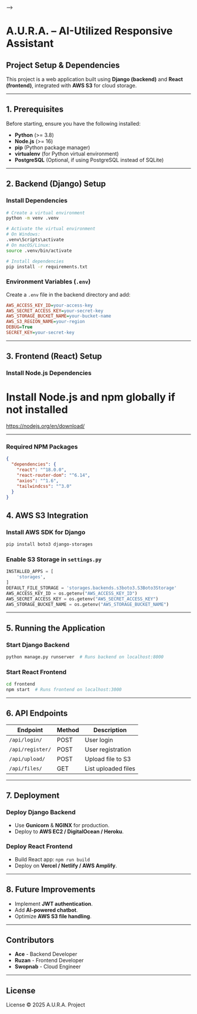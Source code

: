 <!-- For devs: if you getting a key error, its likely due to the fact that you are missing a .env file
create a .env file with these:
AWS_ACCESS_KEY_ID
AWS_SECRET_ACCESS_KEY
AWS_DEFAULT_REGION
found in the aws access portal in YOUR LOGIN!
PATHe {path to your aws.exe after installation} -->

-->

# A.U.R.A. – AI-Utilized Responsive Assistant

## Project Setup & Dependencies

This project is a web application built using **Django (backend)** and **React (frontend)**, integrated with **AWS S3** for cloud storage.

---

## **1. Prerequisites**

Before starting, ensure you have the following installed:

- **Python** (>= 3.8)
- **Node.js** (>= 16)
- **pip** (Python package manager)
- **virtualenv** (for Python virtual environment)
- **PostgreSQL** (Optional, if using PostgreSQL instead of SQLite)

---

## **2. Backend (Django) Setup**

### **Install Dependencies**

```bash
# Create a virtual environment
python -m venv .venv

# Activate the virtual environment
# On Windows:
.venv\Scripts\activate
# On macOS/Linux:
source .venv/bin/activate

# Install dependencies
pip install -r requirements.txt
```

### **Environment Variables (`.env`)**

Create a `.env` file in the backend directory and add:

```ini
AWS_ACCESS_KEY_ID=your-access-key
AWS_SECRET_ACCESS_KEY=your-secret-key
AWS_STORAGE_BUCKET_NAME=your-bucket-name
AWS_S3_REGION_NAME=your-region
DEBUG=True
SECRET_KEY=your-secret-key
```

---

## **3. Frontend (React) Setup**

### **Install Node.js Dependencies**

# Install Node.js and npm globally if not installed

https://nodejs.org/en/download/

---

### **Required NPM Packages**

```json
{
  "dependencies": {
    "react": "^18.0.0",
    "react-router-dom": "^6.14",
    "axios": "^1.6",
    "tailwindcss": "^3.0"
  }
}
```

## **4. AWS S3 Integration**

### **Install AWS SDK for Django**

```bash
pip install boto3 django-storages
```

### **Enable S3 Storage in `settings.py`**

```python
INSTALLED_APPS = [
    'storages',
]
DEFAULT_FILE_STORAGE = 'storages.backends.s3boto3.S3Boto3Storage'
AWS_ACCESS_KEY_ID = os.getenv("AWS_ACCESS_KEY_ID")
AWS_SECRET_ACCESS_KEY = os.getenv("AWS_SECRET_ACCESS_KEY")
AWS_STORAGE_BUCKET_NAME = os.getenv("AWS_STORAGE_BUCKET_NAME")
```

---

## **5. Running the Application**

### **Start Django Backend**

```bash
python manage.py runserver  # Runs backend on localhost:8000
```

### **Start React Frontend**

```bash
cd frontend
npm start  # Runs frontend on localhost:3000
```

---

## **6. API Endpoints**

| Endpoint         | Method | Description         |
| ---------------- | ------ | ------------------- |
| `/api/login/`    | POST   | User login          |
| `/api/register/` | POST   | User registration   |
| `/api/upload/`   | POST   | Upload file to S3   |
| `/api/files/`    | GET    | List uploaded files |

---

## **7. Deployment**

### **Deploy Django Backend**

- Use **Gunicorn** & **NGINX** for production.
- Deploy to **AWS EC2 / DigitalOcean / Heroku**.

### **Deploy React Frontend**

- Build React app: `npm run build`
- Deploy on **Vercel / Netlify / AWS Amplify**.

---

## **8. Future Improvements**

- Implement **JWT authentication**.
- Add **AI-powered chatbot**.
- Optimize **AWS S3 file handling**.

---

## **Contributors**

- **Ace** - Backend Developer
- **Ruzan** - Frontend Developer
- **Swopnab** - Cloud Engineer

---

## **License**

License © 2025 A.U.R.A. Project
